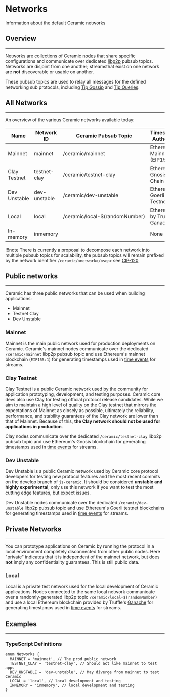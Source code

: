 # Networks

Information about the default Ceramic networks

## Overview
---

Networks are collections of Ceramic [nodes](../nodes/overview.md) that share specific configurations and communicate over dedicated [libp2p](https://libp2p.io/) pubsub topics. Networks are disjoint from one another; streamsthat exist on one network are **not** discoverable or usable on another.

These pubsub topics are used to relay all messages for the defined networking sub protocols, including [Tip Gossip](tip-gossip.md) and [Tip Queries](tip-queries.md). 

## All Networks
---

An overview of the various Ceramic networks available today:

| Name | Network ID | Ceramic Pubsub Topic | Timestamp Authority | Type |
| --- | --- | --- | --- | --- |
| Mainnet | mainnet | /ceramic/mainnet | Ethereum Mainnet (EIP155:1) | Public |
| Clay Testnet | testnet-clay | /ceramic/testnet-clay | Ethereum Gnosis Chain | Public |
| Dev Unstable | dev-unstable | /ceramic/dev-unstable | Ethereum Goerli Testnet | Public |
| Local | local | /ceramic/local-$(randomNumber) | Ethereum by Truffle Ganache | Private |
| In-memory | inmemory |  | None | Private |

!!!note
    There is currently a proposal to decompose each network into multiple pubsub topics for scalability, the pubsub topics will remain prefixed by the network identifier `/ceramic/<network>/<sep>` see [CIP-120](https://github.com/ceramicnetwork/CIP/blob/main/CIPs/cip-120.md)

## Public networks
---

Ceramic has three public networks that can be used when building applications:

- Mainnet
- Testnet Clay
- Dev Unstable

### Mainnet

Mainnet is the main public network used for production deployments on Ceramic. Ceramic's mainnet nodes communicate over the dedicated `/ceramic/mainnet` libp2p pubsub topic and use Ethereum's mainnet blockchain (`EIP155:1`) for generating timestamps used in [time events](../streams/event-log.md) for streams. 

### Clay Testnet

Clay Testnet is a public Ceramic network used by the community for application prototyping, development, and testing purposes. Ceramic core devs also use Clay for testing official protocol release candidates. While we aim to maintain a high level of quality on the Clay testnet that mirrors the expectations of Mainnet as closely as possible, ultimately the reliability, performance, and stability guarantees of the Clay network are lower than that of Mainnet. Because of this, **the Clay network should not be used for applications in production**. 

Clay nodes communicate over the dedicated `/ceramic/testnet-clay` libp2p pubsub topic and use Ethereum's Gnosis blockchain for generating timestamps used in [time events](../streams/event-log.md) for streams.

### Dev Unstable

Dev Unstable is a public Ceramic network used by Ceramic core protocol developers for testing new protocol features and the most recent commits on the develop branch of `js-ceramic`. It should be considered **unstable and highly experimental**; only use this network if you want to test the most cutting edge features, but expect issues.

Dev Unstable nodes communicate over the dedicated `/ceramic/dev-unstable` libp2p pubsub topic and use Ethereum's Goerli testnet blockchains for generating timestamps used in [time events](../streams/event-log.md) for streams. 

## Private Networks
---

You can prototype applications on Ceramic by running the protocol in a local environment completely disconnected from other public nodes. Here "private" indicates that it is independent of the mainnet network, but does **not** imply any confidentiality guarantees. This is still public data.

### Local

Local is a private test network used for the local development of Ceramic applications. Nodes connected to the same local network communicate over a randomly-generated libp2p topic `/ceramic/local-$(randomNumber)` and use a local Ethereum blockchain provided by Truffle's [Ganache](https://trufflesuite.com/ganache/) for generating timestamps used in [time events](../streams/event-log.md) for streams. 

## Examples
---

### TypeScript Definitions

```tsx
enum Networks {
  MAINNET = 'mainnet', // The prod public network
  TESTNET_CLAY = 'testnet-clay', // Should act like mainnet to test apps
  DEV_UNSTABLE = 'dev-unstable', // May diverge from mainnet to test Ceramic
  LOCAL = 'local', // local development and testing
  INMEMORY = 'inmemory', // local development and testing
}
```